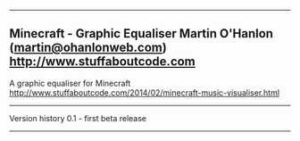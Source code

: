-------------------------------------------------------------------------------
Minecraft - Graphic Equaliser
Martin O'Hanlon (martin@ohanlonweb.com)
http://www.stuffaboutcode.com
-------------------------------------------------------------------------------

A graphic equaliser for Minecraft
http://www.stuffaboutcode.com/2014/02/minecraft-music-visualiser.html

------------------------------------------------------------------------------

Version history
0.1 - first beta release

-------------------------------------------------------------------------------
